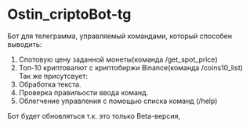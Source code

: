 # Ostin_criptoBot-tg
Бот для телеграмма, управляемый командами, который способен выводить:
  1. Спотовую цену заданной монеты(команда /get_spot_price)
  2. Топ-10 криптовалют с криптобиржи Binance(команда /coins10_list)
Так же присутсвует:
 1. Обработка текста.
 2. Проверка правильости ввода команд.
 3. Облегчение управления с помощью списка команд (/help)

Бот будет обновляться т.к. это только Beta-версия,
